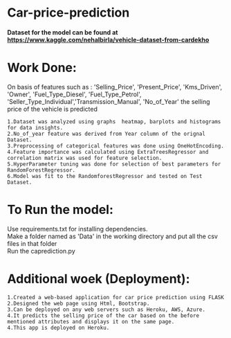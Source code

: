 # Car-price-prediction

#### Dataset for the model can be found at https://www.kaggle.com/nehalbirla/vehicle-dataset-from-cardekho
# Work Done:

On basis of features such as : 'Selling_Price', 'Present_Price', 'Kms_Driven', 'Owner', 'Fuel_Type_Diesel', 'Fuel_Type_Petrol', 'Seller_Type_Individual','Transmission_Manual', 'No_of_Year' the selling price of the vehicle is predicted

    1.Dataset was analyzed using graphs  heatmap, barplots and histograms for data insights.  
    2.No_of_year feature was derived from Year column of the orignal Dataset.  
    3.Preprocessing of categorical features was done using OneHotEncoding.  
    4.Feature importance was calculated using ExtraTreesRegressor and correlation matrix was used for feature selection.  
    5.HyperParameter tuning was done for selection of best parameters for RandomForestRegressor.  
    6.Model was fit to the RandomforestRegressor and tested on Test Dataset.  

# To Run the model:

Use requirements.txt for installing dependencies.  
Make a folder named as 'Data' in the working directory and put all the csv files in that folder  
Run the caprediction.py

# Additional woek (Deployment):
    
    1.Created a web-based application for car price prediction using FLASK
    2.Designed the web page using Html, Bootstrap.
    3.Can be deployed on any web servers such as Heroku, AWS, Azure.
    4.It predicts the selling price of the car based on the before mentioned attributes and displays it on the same page.
    4.This app is deployed on Heroku.
